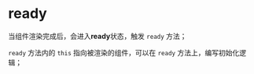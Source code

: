 # ready

当组件渲染完成后，会进入**ready**状态，触发 `ready` 方法；

`ready` 方法内的 `this` 指向被渲染的组件，可以在 `ready` 方法上，编写初始化逻辑；

<code-view src="/demo/chapter3/test-btn-ready/package.json" style="height:500px;"></code-view>
